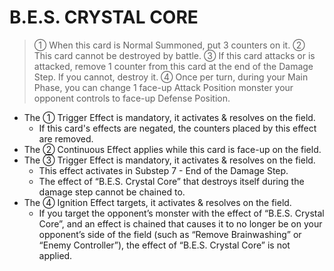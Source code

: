 # B.E.S. CRYSTAL CORE

> ① When this card is Normal Summoned, put 3 counters on it. ② This card cannot be destroyed by battle. ③ If this card attacks or is attacked, remove 1 counter from this card at the end of the Damage Step. If you cannot, destroy it. ④ Once per turn, during your Main Phase, you can change 1 face-up Attack Position monster your opponent controls to face-up Defense Position.

*   The ① Trigger Effect is mandatory, it activates & resolves on the field.
    *   If this card's effects are negated, the counters placed by this effect are removed.
*   The ② Continuous Effect applies while this card is face-up on the field.
*   The ③ Trigger Effect is mandatory, it activates & resolves on the field.
    *   This effect activates in Substep 7 - End of the Damage Step.
    *   The effect of “B.E.S. Crystal Core” that destroys itself during the damage step cannot be chained to.
*   The ④ Ignition Effect targets, it activates & resolves on the field.
    *   If you target the opponent’s monster with the effect of “B.E.S. Crystal Core”, and an effect is chained that causes it to no longer be on your opponent’s side of the field (such as “Remove Brainwashing” or “Enemy Controller”), the effect of “B.E.S. Crystal Core” is not applied.
